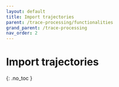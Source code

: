 ```yaml
---
layout: default
title: Import trajectories
parent: /trace-processing/functionalities
grand_parent: /trace-processing
nav_order: 2
---
```


# Import trajectories
{: .no_toc }